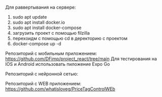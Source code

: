 Для раввертывания на сервере:
1) sudo apt update
2) sudo apt install docker.io
3) sudo apt install docker-compose
4) загрузить проект с помощью filzilla
5) перехоидм с помощью cd в деректорию с проектом
6) docker-compose up -d

Репозиторий с мобильным приложением:
https://github.com/DFimp/project_react/tree/main
Для тестирования на IOS и Android использовать пиложение Expo Go

Репозиторий с нейронной сетью:

Репозиторий с WEB приложением:
https://github.com/whatisloveg/PriceTagControlWEb



